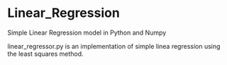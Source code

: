 # Linear_Regression
Simple Linear Regression model in Python and Numpy

linear_regressor.py is an implementation of simple linea regression using the least squares method. 


